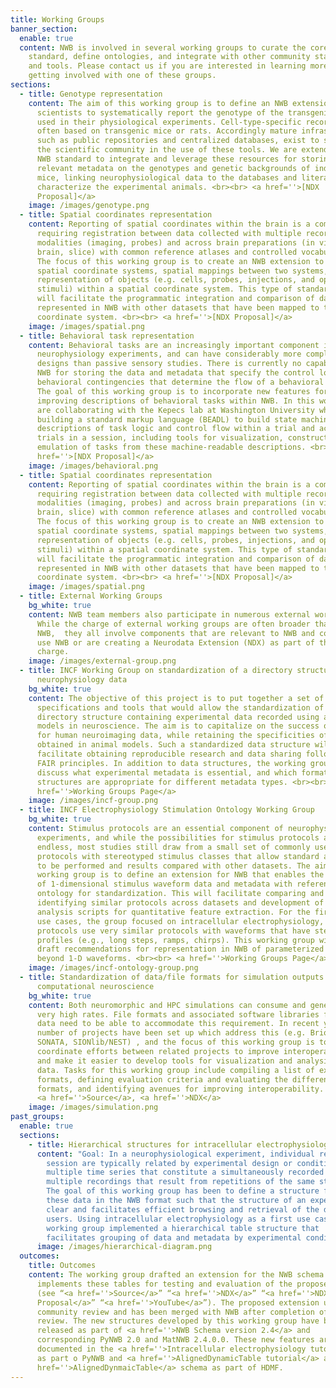 ```yaml
---
title: Working Groups
banner_section:
  enable: true
  content: NWB is involved in several working groups to curate the core NWB
    standard, define ontologies, and integrate with other community standards
    and tools. Please contact us if you are interested in learning more or
    getting involved with one of these groups.
sections:
  - title: Genotype representation
    content: The aim of this working group is to define an NWB extension to enable
      scientists to systematically report the genotype of the transgenic animal
      used in their physiological experiments. Cell-type-specific recordings are
      often based on transgenic mice or rats. Accordingly mature infrastructure,
      such as public repositories and centralized databases, exist to support
      the scientific community in the use of these tools. We are extending the
      NWB standard to integrate and leverage these resources for storing
      relevant metadata on the genotypes and genetic backgrounds of individual
      mice, linking neurophysiological data to the databases and literature that
      characterize the experimental animals. <br><br> <a href=''>[NDX
      Proposal]</a>
    image: /images/genotype.png
  - title: Spatial coordinates representation
    content: Reporting of spatial coordinates within the brain is a complex problem,
      requiring registration between data collected with multiple recording
      modalities (imaging, probes) and across brain preparations (in vivo whole
      brain, slice) with common reference atlases and controlled vocabularies.
      The focus of this working group is to create an NWB extension to capture
      spatial coordinate systems, spatial mappings between two systems, and the
      representation of objects (e.g. cells, probes, injections, and optogenetic
      stimuli) within a spatial coordinate system. This type of standardization
      will facilitate the programmatic integration and comparison of data
      represented in NWB with other datasets that have been mapped to the same
      coordinate system. <br><br> <a href=''>[NDX Proposal]</a>
    image: /images/spatial.png
  - title: Behavioral task representation
    content: Behavioral tasks are an increasingly important component in
      neurophysiology experiments, and can have considerably more complex
      designs than passive sensory studies. There is currently no capability in
      NWB for storing the data and metadata that specify the control logic and
      behavioral contingencies that determine the flow of a behavioral session.
      The goal of this working group is to incorporate new features for
      improving descriptions of behavioral tasks within NWB. In this work, we
      are collaborating with the Kepecs lab at Washington University who are
      building a standard markup language (BEADL) to build state machine
      descriptions of task logic and control flow within a trial and across
      trials in a session, including tools for visualization, construction, and
      emulation of tasks from these machine-readable descriptions. <br><br> <a
      href=''>[NDX Proposal]</a>
    image: /images/behavioral.png
  - title: Spatial coordinates representation
    content: Reporting of spatial coordinates within the brain is a complex problem,
      requiring registration between data collected with multiple recording
      modalities (imaging, probes) and across brain preparations (in vivo whole
      brain, slice) with common reference atlases and controlled vocabularies.
      The focus of this working group is to create an NWB extension to capture
      spatial coordinate systems, spatial mappings between two systems, and the
      representation of objects (e.g. cells, probes, injections, and optogenetic
      stimuli) within a spatial coordinate system. This type of standardization
      will facilitate the programmatic integration and comparison of data
      represented in NWB with other datasets that have been mapped to the same
      coordinate system. <br><br> <a href=''>[NDX Proposal]</a>
    image: /images/spatial.png
  - title: External Working Groups
    bg_white: true
    content: NWB team members also participate in numerous external working groups.
      While the charge of external working groups are often broader than just
      NWB,  they all involve components that are relevant to NWB and commonly
      use NWB or are creating a Neurodata Extension (NDX) as part of their
      charge.
    image: /images/external-group.png
  - title: INCF Working Group on standardization of a directory structure containing
      neurophysiology data
    bg_white: true
    content: The objective of this project is to put together a set of
      specifications and tools that would allow the standardization of a
      directory structure containing experimental data recorded using animal
      models in neuroscience. The aim is to capitalize on the success of BIDS
      for human neuroimaging data, while retaining the specificities of datasets
      obtained in animal models. Such a standardized data structure will
      facilitate obtaining reproducible research and data sharing following the
      FAIR principles. In addition to data structures, the working group will
      discuss what experimental metadata is essential, and which formats and
      structures are appropriate for different metadata types. <br><br> <a
      href=''>Working Groups Page</a>
    image: /images/incf-group.png
  - title: INCF Electrophysiology Stimulation Ontology Working Group
    bg_white: true
    content: Stimulus protocols are an essential component of neurophysiological
      experiments, and while the possibilities for stimulus protocols are
      endless, most studies still draw from a small set of commonly used
      protocols with stereotyped stimulus classes that allow standard analyses
      to be performed and results compared with other datasets. The aim of this
      working group is to define an extension for NWB that enables the storing
      of 1-dimensional stimulus waveform data and metadata with references to an
      ontology for standardization. This will facilitate comparing and
      identifying similar protocols across datasets and development of shared
      analysis scripts for quantitative feature extraction. For the first set of
      use cases, the group focused on intracellular electrophysiology, as most
      protocols use very similar protocols with waveforms that have stereotyped
      profiles (e.g., long steps, ramps, chirps). This working group will also
      draft recommendations for representation in NWB of parameterized stimuli
      beyond 1-D waveforms. <br><br> <a href=''>Working Groups Page</a>
    image: /images/incf-ontology-group.png
  - title: Standardization of data/file formats for simulation outputs in
      computational neuroscience
    bg_white: true
    content: Both neuromorphic and HPC simulations can consume and generate data at
      very high rates. File formats and associated software libraries for such
      data need to be able to accommodate this requirement. In recent years a
      number of projects have been set up which address this (e.g. Brion,
      SONATA, SIONlib/NEST) , and the focus of this working group is to
      coordinate efforts between related projects to improve interoperability
      and make it easier to develop tools for visualization and analysis of such
      data. Tasks for this working group include compiling a list of existing
      formats, defining evaluation criteria and evaluating the different
      formats, and identifying avenues for improving interoperability. <br><br>
      <a href=''>Source</a>, <a href=''>NDX</a>
    image: /images/simulation.png
past_groups:
  enable: true
  sections:
    - title: Hierarchical structures for intracellular electrophysiology
      content: "Goal: In a neurophysiological experiment, individual recordings from a
        session are typically related by experimental design or condition, e.g.
        multiple time series that constitute a simultaneously recorded sweep or
        multiple recordings that result from repetitions of the same stimulus.
        The goal of this working group has been to define a structure for saving
        these data in the NWB format such that the structure of an experiment is
        clear and facilitates efficient browsing and retrieval of the data for
        users. Using intracellular electrophysiology as a first use case, the
        working group implemented a hierarchical table structure that
        facilitates grouping of data and metadata by experimental condition."
      image: /images/hierarchical-diagram.png
  outcomes:
    title: Outcomes
    content: The working group drafted an extension for the NWB schema that
      implements these tables for testing and evaluation of the proposed changes
      (see “<a href=''>Source</a>” “<a href=''>NDX</a>” “<a href=''>NDX
      Proposal</a>” “<a href=''>YouTube</a>”). The proposed extension underwent
      community review and has been merged with NWB after completion of the
      review. The new structures developed by this working group have been
      released as part of <a href=''>NWB Schema version 2.4</a> and
      corresponding PyNWB 2.0 and MatNWB 2.4.0.0. These new features are
      documented in the <a href=''>Intracellular electrophysiology tutorial</a>
      as part o PyNWB and <a href=''>AlignedDynamicTable tutorial</a> and <a
      href=''>AlignedDynmaicTable</a> schema as part of HDMF.
---
```

